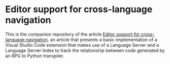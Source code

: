 # Editor support for cross-language navigation

This is the companion repository of the article [Editor support for cross-language navigation](https://tomassetti.me/), an article that presents a basic implementation of a Visual Studio Code extension that makes use of a Language Server and a Language Server Index to track the relationship between code generated by an RPG to Python transpiler.

